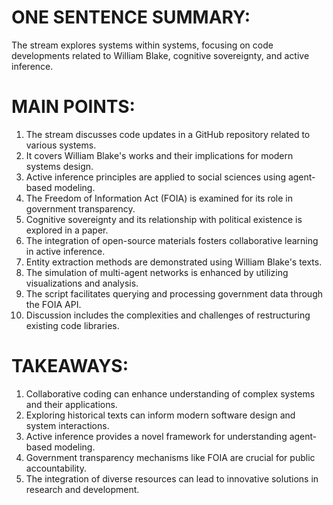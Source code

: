 # ONE SENTENCE SUMMARY:
The stream explores systems within systems, focusing on code developments related to William Blake, cognitive sovereignty, and active inference.

# MAIN POINTS:
1. The stream discusses code updates in a GitHub repository related to various systems.
2. It covers William Blake's works and their implications for modern systems design.
3. Active inference principles are applied to social sciences using agent-based modeling.
4. The Freedom of Information Act (FOIA) is examined for its role in government transparency.
5. Cognitive sovereignty and its relationship with political existence is explored in a paper.
6. The integration of open-source materials fosters collaborative learning in active inference.
7. Entity extraction methods are demonstrated using William Blake's texts.
8. The simulation of multi-agent networks is enhanced by utilizing visualizations and analysis.
9. The script facilitates querying and processing government data through the FOIA API.
10. Discussion includes the complexities and challenges of restructuring existing code libraries.

# TAKEAWAYS:
1. Collaborative coding can enhance understanding of complex systems and their applications.
2. Exploring historical texts can inform modern software design and system interactions.
3. Active inference provides a novel framework for understanding agent-based modeling.
4. Government transparency mechanisms like FOIA are crucial for public accountability.
5. The integration of diverse resources can lead to innovative solutions in research and development.
